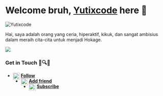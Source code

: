 # Welcome bruh, [Yutixcode](http://yutixcode.xyz) here 🙌

![Yutixcode](https://komarev.com/ghpvc/?username=Yutixcode&label=Views&color=blue&style=plastic)

Hai, saya adalah orang yang ceria, hiperaktif, kikuk, dan sangat ambisius dalam meraih cita-cita untuk menjadi Hokage.

[<img align="center" src="https://github-readme-stats.vercel.app/api/top-langs/?username=Yutixcode&theme=light&hide_langs_below=1" />](https://github.com/Yutixcode)

### Get in Touch 🔗🔍🔎
- [<img alt="Yutixcode's Instagram" align="left" width="22px" src="https://cdn.jsdelivr.net/npm/simple-icons@v3/icons/instagram.svg" /> **Follow**](https://instagram.com/n74nk420)<br />
- [<img alt="Yutixcode's Facebook" align="left" width="22px" src="https://cdn.jsdelivr.net/npm/simple-icons@v3/icons/facebook.svg" /> **Add friend**](https://www.facebook.com/njnk.xnxx)<br />
- [<img alt="Yutixcode's Youtube" align="left" width="22px" src="https://cdn.jsdelivr.net/npm/simple-icons@v3/icons/youtube.svg" /> **Subscribe**](https://www.youtube.com/NjankSoekamti)<br /> 
<!-- Mau nyontek yaaaa? Awokawok dasar anjing ya kamu -->
